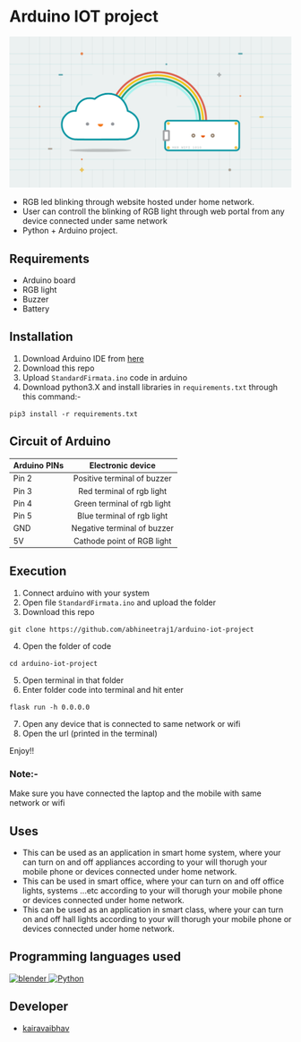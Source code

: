 # Arduino IOT project
![alt text](https://github.com/abhineetraj1/arduino-iot-project/blob/main/fav.png?raw=true)

* RGB led blinking through website hosted under home network.
* User can controll the blinking of RGB light through web portal  from any device connected under same network
* Python + Arduino project.

## Requirements
* Arduino board
* RGB light
* Buzzer
* Battery

## Installation
1) Download Arduino IDE from [here](https://support.arduino.cc/hc/en-us/articles/360019833020-Download-and-install-Arduino-IDE)
2) Download this repo
3) Upload ```StandardFirmata.ino``` code in arduino
4) Download python3.X and install libraries in ```requirements.txt``` through this command:-
```
pip3 install -r requirements.txt
```


## Circuit of Arduino

| Arduino PINs | Electronic device |
|------|:------:|
|  Pin 2 | Positive terminal of buzzer |
|  Pin 3 | Red terminal of rgb light |
|  Pin 4 | Green terminal of rgb light |
|  Pin 5 | Blue terminal of rgb light |
|  GND   | Negative terminal of buzzer |
|  5V    | Cathode point of RGB light |

## Execution
1)	Connect arduino with your system
2)	Open file ```StandardFirmata.ino``` and upload the folder
3)	Download this repo
```
git clone https://github.com/abhineetraj1/arduino-iot-project
```
4)	Open the folder of code
```
cd arduino-iot-project
```
5)	Open terminal in that folder
6)	Enter folder code into terminal and hit enter
```
flask run -h 0.0.0.0
```
7)	Open any device that is connected to same network or wifi
8)	Open the url (printed in the terminal)

Enjoy!!

### Note:-	
Make sure you have connected the laptop and the mobile with same network or wifi

## Uses
*	This can be used as an application in smart home system, where your can turn on and off appliances according to your will thorugh your mobile phone or devices connected under home network.
*	This can be used in smart office, where your can turn on and off office lights, systems ...etc according to your will thorugh your mobile phone or devices connected under home network.
*	This can be used as an application in smart class, where your can turn on and off hall lights according to your will thorugh your mobile phone or devices connected under home network.

## Programming languages used
<a href="https://www.arduino.cc/" target="_blank" rel="noreferrer"> <img src="https://cdn.arduino.cc/header-footer/prod/assets/favicon-arduino/favicon.ico" alt="blender" width="40" height="40"/> </a><a href="https://www.python.org/" target="_blank" rel="noreferrer"><img src="https://raw.githubusercontent.com/danielcranney/readme-generator/main/public/icons/skills/python-colored.svg" width="36" height="36" alt="Python" /></a>

## Developer
*	[kairavaibhav](http://github.com/kairavaibhav)


